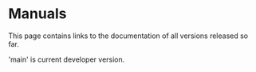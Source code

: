 # Manuals

This page contains links to the documentation of all versions released so far.

'main' is current developer version.

<script type="text/javascript">
function link(chapDef){ return `<li><a href="./${chapDef.subdir}/${chapDef.filename}.html">${chapDef.title}</a></li>` }
function compVersions(a, b){
  let a = a.split('-');
  let b = b.split('-');
  if(a[0] != b[0]){ return b[0] - a[0] }
  return b[1] - a[1];
}
function sortVersionDESC(versionNames){
  let result = [...versionNames];
  result.sort(compVersions);
  return result;
}

document.body.subChapter = function(json){
  let chapters = JSON.parse(json);
  let chapList = {};
  for (let c of chapters){ chapList[c.subdir] = c }

  let result = [];
  if(chapList.main) { 
    result.push(link(chapList.main));
    delete chapList.main;
  }
  for(let v of sortVersionDESC(Object.keys(chapList))){
    result.push(link(chapList[v]));
  }
  let list = document.createElement('ul');
  list.innerHTML = result.join('\n');
  document.body.apendChild(list);
}
</script>